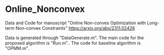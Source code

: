 # Online_Nonconvex
Data and Code for manuscript "Online Non-convex Optimization with Long-term Non-convex Constraints" https://arxiv.org/abs/2311.02426

Data is generated through "DataGenerate.m".
The main code for the proposed algorithm is "Run.m"..
The code for baseline algorithm is "OPMM.m".
